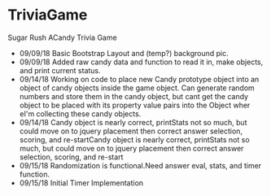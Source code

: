 # TriviaGame
Sugar Rush ACandy Trivia Game
* 09/09/18 Basic Bootstrap Layout and (temp?) background pic.
* 09/09/18 Added raw candy data and function to read it in,
           make objects, and print current status.
* 09/14/18 Working on code to place new Candy prototype 
	   object into an object of candy objects inside the game object.
	   Can generate random numbers and store them in the candy object,
	   but cant get the candy object to be placed with its property
	   value pairs into the Object wher eI'm collecting these candy objects.
* 09/14/18 Candy object is nearly correct, printStats not so much, but could move
	   on to jquery placement then correct answer selection, scoring, and re-startCandy
	   object is nearly correct, printStats not so much, but could move on to jquery
	   placement then correct answer selection, scoring, and re-start
* 09/15/18 Randomization is functional.Need answer eval, stats, and timer function.
* 09/15/18 Initial Timer Implementation 
